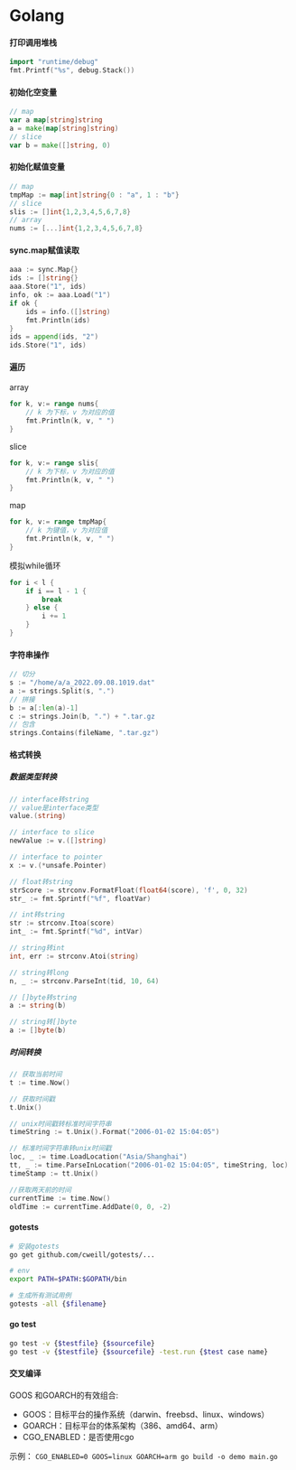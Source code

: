 # Golang

#### 打印调用堆栈
```go
import "runtime/debug"
fmt.Printf("%s", debug.Stack())
```

#### 初始化空变量
```go
// map
var a map[string]string 
a = make(map[string]string)
// slice
var b = make([]string, 0)
```

#### 初始化赋值变量
```go
// map
tmpMap := map[int]string{0 : "a", 1 : "b"}
// slice
slis := []int{1,2,3,4,5,6,7,8}
// array
nums := [...]int{1,2,3,4,5,6,7,8}
```

#### sync.map赋值读取
```go
aaa := sync.Map{}
ids := []string{}
aaa.Store("1", ids)
info, ok := aaa.Load("1")
if ok {
    ids = info.([]string)
    fmt.Println(ids)
}
ids = append(ids, "2")
ids.Store("1", ids)
```
 
#### 遍历
array
```go
for k, v:= range nums{
    // k 为下标，v 为对应的值
    fmt.Println(k, v, " ")
}
```
slice
```go
for k, v:= range slis{
    // k 为下标，v 为对应的值
    fmt.Println(k, v, " ")
}
```
map
```go
for k, v:= range tmpMap{
    // k 为键值，v 为对应值
    fmt.Println(k, v, " ")
}
```
模拟while循环
```go
for i < l {
	if i == l - 1 {
		break
	} else {
		i += 1
	}
}
```

#### 字符串操作
```go
// 切分
s := "/home/a/a_2022.09.08.1019.dat"
a := strings.Split(s, ".")
// 拼接
b := a[:len(a)-1]
c := strings.Join(b, ".") + ".tar.gz
// 包含
strings.Contains(fileName, ".tar.gz")
```

#### 格式转换
##### 数据类型转换
```go
// interface转string
// value是interface类型
value.(string)

// interface to slice
newValue := v.([]string)

// interface to pointer
x := v.(*unsafe.Pointer)

// float转string
strScore := strconv.FormatFloat(float64(score), 'f', 0, 32)
str_ := fmt.Sprintf("%f", floatVar)

// int转string
str := strconv.Itoa(score)
int_ := fmt.Sprintf("%d", intVar)

// string转int
int, err := strconv.Atoi(string)

// string转long
n, _ := strconv.ParseInt(tid, 10, 64)

// []byte转string
a := string(b)

// string转[]byte
a := []byte(b)
```

##### 时间转换
```go
// 获取当前时间
t := time.Now()

// 获取时间戳
t.Unix()

// unix时间戳转标准时间字符串
timeString := t.Unix().Format("2006-01-02 15:04:05")

// 标准时间字符串转unix时间戳
loc, _ := time.LoadLocation("Asia/Shanghai")
tt, _ := time.ParseInLocation("2006-01-02 15:04:05", timeString, loc)
timeStamp := tt.Unix()

//获取两天前的时间
currentTime := time.Now()
oldTime := currentTime.AddDate(0, 0, -2)
```

#### gotests
```bash
# 安装gotests
go get github.com/cweill/gotests/...

# env
export PATH=$PATH:$GOPATH/bin

# 生成所有测试用例
gotests -all {$filename}
```

#### go test
```bash
go test -v {$testfile} {$sourcefile}
go test -v {$testfile} {$sourcefile} -test.run {$test case name}
```

#### 交叉编译
GOOS 和GOARCH的有效组合:
- GOOS：目标平台的操作系统（darwin、freebsd、linux、windows） 
- GOARCH：目标平台的体系架构（386、amd64、arm）
- CGO_ENABLED：是否使用cgo

示例：
`CGO_ENABLED=0 GOOS=linux GOARCH=arm go build -o demo main.go`
